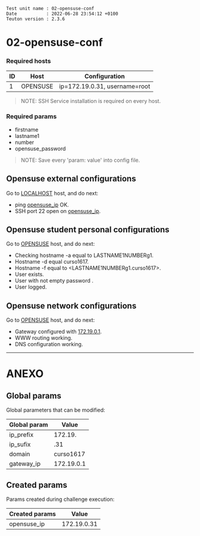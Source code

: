 ```
Test unit name : 02-opensuse-conf
Date           : 2022-06-28 23:54:12 +0100
Teuton version : 2.3.6
```

# 02-opensuse-conf

### Required hosts

| ID | Host | Configuration |
| --- | --- | --- |
| 1 | OPENSUSE | ip=172.19.0.31, username=root |

> NOTE: SSH Service installation is required on every host.

### Required params
* firstname
* lastname1
* number
* opensuse_password

> NOTE: Save every 'param: value' into config file.

## Opensuse external configurations


Go to [LOCALHOST](#required-hosts) host, and do next:
* ping [opensuse_ip](#created-params) OK.
* SSH port 22 open on [opensuse_ip](#created-params).

## Opensuse student personal configurations


Go to [OPENSUSE](#required-hosts) host, and do next:
* Checking hostname -a equal to LASTNAME1NUMBERg1.
* Hostname -d equal curso1617.
* Hostname -f equal to <LASTNAME1NUMBERg1.curso1617>.
* User <FIRSTNAME> exists.
* User <FIRSTNAME> with not empty password .
* User <FIRSTNAME> logged.

## Opensuse network configurations


Go to [OPENSUSE](#required-hosts) host, and do next:
* Gateway configured with [172.19.0.1](#global-params).
* WWW routing working.
* DNS configuration working.

---
# ANEXO

## Global params

Global parameters that can be modified:

| Global param | Value |
| --- | --- |
|ip_prefix|172.19.|
|ip_sufix|.31|
|domain|curso1617|
|gateway_ip|172.19.0.1|

## Created params

Params created during challenge execution:

| Created params | Value |
| --- | --- |
|opensuse_ip|172.19.0.31|
